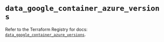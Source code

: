 # `data_google_container_azure_versions`

Refer to the Terraform Registry for docs: [`data_google_container_azure_versions`](https://registry.terraform.io/providers/hashicorp/google/5.12.0/docs/data-sources/container_azure_versions).
